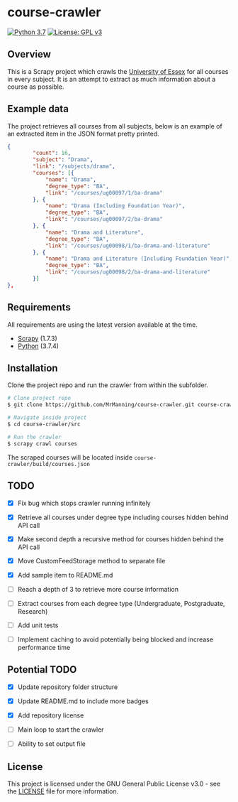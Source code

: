 # course-crawler
[![Python 3.7](https://img.shields.io/badge/python-3.7-blue.svg)](https://www.python.org/downloads/release/python-374/)
[![License: GPL v3](https://img.shields.io/badge/License-GPLv3-blue.svg)](https://www.gnu.org/licenses/gpl-3.0)


## Overview
This is a Scrapy project which crawls the [University of Essex](https://www.essex.ac.uk) for all courses in every subject. It is an attempt to extract as much information about a course as possible.


## Example data
The project retrieves all courses from all subjects, below is an example of an extracted item in the JSON format pretty printed.

```json
{
        "count": 16,
        "subject": "Drama",
        "link": "/subjects/drama",
        "courses": [{
            "name": "Drama",
            "degree_type": "BA",
            "link": "/courses/ug00097/1/ba-drama"
        }, {
            "name": "Drama (Including Foundation Year)",
            "degree_type": "BA",
            "link": "/courses/ug00097/2/ba-drama"
        }, {
            "name": "Drama and Literature",
            "degree_type": "BA",
            "link": "/courses/ug00098/1/ba-drama-and-literature"
        }, {
            "name": "Drama and Literature (Including Foundation Year)",
            "degree_type": "BA",
            "link": "/courses/ug00098/2/ba-drama-and-literature"
        }]
},
```


## Requirements
All requirements are using the latest version available at the time.

- [Scrapy](https://github.com/scrapy/scrapy) (1.7.3)
- [Python](https://www.python.org/) (3.7.4)


## Installation
Clone the project repo and run the crawler from within the subfolder.

```bash
# Clone project repo
$ git clone https://github.com/MrManning/course-crawler.git course-crawler

# Navigate inside project
$ cd course-crawler/src

# Run the crawler
$ scrapy crawl courses
```

The scraped courses will be located inside `course-crawler/build/courses.json`


## TODO
- [X] Fix bug which stops crawler running infinitely
- [X] Retrieve all courses under degree type including courses hidden behind API call
- [X] Make second depth a recursive method for courses hidden behind the API call
- [X] Move CustomFeedStorage method to separate file
- [X] Add sample item to README.md
- [ ] Reach a depth of 3 to retrieve more course information
- [ ] Extract courses from each degree type (Undergraduate, Postgraduate, Research)
- [ ] Add unit tests
- [ ] Implement caching to avoid potentially being blocked and increase performance time


## Potential TODO
- [X] Update repository folder structure
- [X] Update README.md to include more badges
- [X] Add repository license
- [ ] Main loop to start the crawler
- [ ] Ability to set output file


## License
This project is licensed under the GNU General Public License v3.0 - see the [LICENSE](LICENSE) file for more information.

